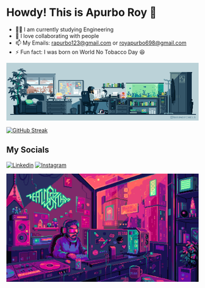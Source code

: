 # Howdy! This is Apurbo Roy 👋

- 👨‍🎓 I am currently studying Engineering
- 🤝 I love collaborating with people
- 📫 My Emails: rapurbo123@gmail.com or royapurbo698@gmail.com
- ⚡ Fun fact: I was born on World No Tobacco Day 😆

<!--
- My main interests:
  - Arduino
  - Electronics
  - Python
  - C++
-->

<img src="./media/github-profile-coding-gif.gif" width="1000px">

[![GitHub Streak](https://streak-stats.demolab.com/?user=apurboroy33&card_width=600&card_height=210)](https://git.io/streak-stats)

## My Socials

<a href="https://www.linkedin.com/in/apurbo-roy-68062532b" target="blank"><img align="center" src="https://raw.githubusercontent.com/rahuldkjain/github-profile-readme-generator/master/src/images/icons/Social/linked-in-alt.svg" alt="Linkedin" height="45" width="60" /></a>
<a href="https://instagram.com/apurboroy33" target="blank"><img align="center" src="https://raw.githubusercontent.com/rahuldkjain/github-profile-readme-generator/master/src/images/icons/Social/instagram.svg" alt="Instagram" height="45" width="60" /></a>

<img src="./media/github-profile-gif-2.gif" width="1000px">

<!---
ApurboRoyGit/ApurboRoyGit is a ✨ special ✨ repository because its `README.md` (this file) appears on your GitHub profile.
You can click the Preview link to take a look at your changes.
--->
